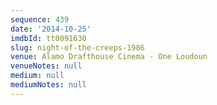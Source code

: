 ```yaml
---
sequence: 439
date: '2014-10-25'
imdbId: tt0091630
slug: night-of-the-creeps-1986
venue: Alamo Drafthouse Cinema - One Loudoun
venueNotes: null
medium: null
mediumNotes: null
---
```


